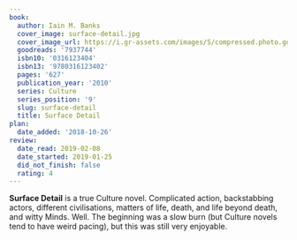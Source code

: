 ```yaml
---
book:
  author: Iain M. Banks
  cover_image: surface-detail.jpg
  cover_image_url: https://i.gr-assets.com/images/S/compressed.photo.goodreads.com/books/1287893375l/7937744._SX98_.jpg
  goodreads: '7937744'
  isbn10: '0316123404'
  isbn13: '9780316123402'
  pages: '627'
  publication_year: '2010'
  series: Culture
  series_position: '9'
  slug: surface-detail
  title: Surface Detail
plan:
  date_added: '2018-10-26'
review:
  date_read: 2019-02-08
  date_started: 2019-01-25
  did_not_finish: false
  rating: 4
---
```


**Surface Detail** is a true Culture novel. Complicated action, backstabbing actors, different civilisations, matters of life, death, and life beyond death, and witty Minds. Well. The beginning was a slow burn (but Culture novels tend to have weird pacing), but this was still very enjoyable.
